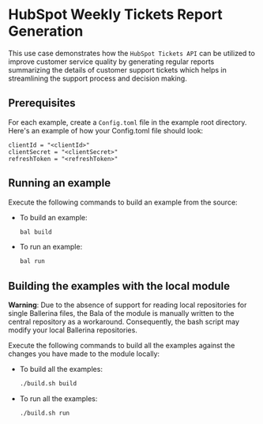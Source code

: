 # HubSpot Weekly Tickets Report Generation

This use case demonstrates how the `HubSpot Tickets API`  can be utilized to improve customer service quality by generating regular reports summarizing the details of customer support tickets which helps in streamlining the support process and decision making.

## Prerequisites

For each example, create a `Config.toml` file in the example root directory. Here's an example of how your Config.toml file should look:
```
clientId = "<clientId>"
clientSecret = "<clientSecret>"
refreshToken = "<refreshToken>"
```

## Running an example

Execute the following commands to build an example from the source:

* To build an example:

    ```bash
    bal build
    ```

* To run an example:

    ```bash
    bal run
    ```

## Building the examples with the local module

**Warning**: Due to the absence of support for reading local repositories for single Ballerina files, the Bala of the module is manually written to the central repository as a workaround. Consequently, the bash script may modify your local Ballerina repositories.

Execute the following commands to build all the examples against the changes you have made to the module locally:

* To build all the examples:

    ```bash
    ./build.sh build
    ```

* To run all the examples:

    ```bash
    ./build.sh run
    ```

